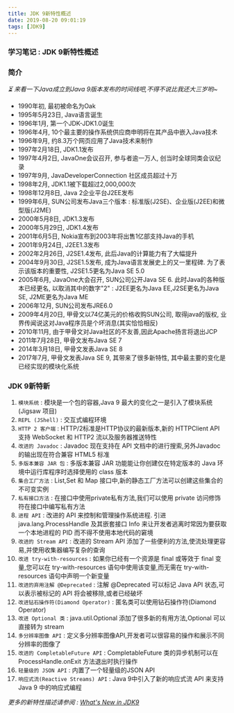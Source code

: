 ```yaml
---
title: JDK 9新特性概述
date: 2019-08-20 09:01:19
tags: [JDK9]
---
```


### 学习笔记 : JDK 9新特性概述

### 简介
*⏳ 来看一下Java成立到Java 9版本发布的时间线吧,不得不说比我还大三岁哟~*

* 1990年初, 最初被命名为Oak
* 1995年5月23日, Java语言诞生
* 1996年1月, 第一个JDK-JDK1.0诞生
* 1996年4月, 10个最主要的操作系统供应商申明将在其产品中嵌入Java技术
* 1996年9月, 约8.3万个网页应用了Java技术来制作
* 1997年2月18日, JDK1.1发布
* 1997年4月2日, JavaOne会议召开, 参与者逾一万人, 创当时全球同类会议纪录
* 1997年9月, JavaDeveloperConnection 社区成员超过十万
* 1998年2月, JDK1.1被下载超过2,000,000次
* 1998年12月8日, Java 2企业平台J2EE发布
* 1999年6月, SUN公司发布Java三个版本 : 标准版(J2SE)、企业版(J2EE)和微型版(J2ME)
* 2000年5月8日, JDK1.3发布
* 2000年5月29日, JDK1.4发布
* 2001年6月5日, Nokia宣布到2003年将出售1亿部支持Java的手机
* 2001年9月24日, J2EE1.3发布
* 2002年2月26日, J2SE1.4发布, 此后Java的计算能力有了大幅提升
* 2004年9月30日, J2SE1.5发布, 成为Java语言发展史上的又一里程碑. 为了表示该版本的重要性, J2SE1.5更名为Java SE 5.0
* 2005年6月, JavaOne大会召开, SUN公司公开Java SE 6. 此时Java的各种版本已经更名, 以取消其中的数字"2" : J2EE更名为Java EE,J2SE更名为Java SE, J2ME更名为Java ME
* 2006年12月, SUN公司发布JRE6.0
* 2009年4月20日, 甲骨文以74亿美元的价格收购SUN公司, 取得java的版权, 业界传闻说这对Java程序员是个坏消息(其实恰恰相反)
* 2010年11月, 由于甲骨文对Java社区的不友善,因此Apache扬言将退出JCP
* 2011年7月28日, 甲骨文发布Java SE 7
* 2014年3月18日, 甲骨文发表Java SE 8
* 2017年7月, 甲骨文发表Java SE 9, 其带来了很多新特性, 其中最主要的变化是已经实现的模块化系统


### JDK 9新特新
1. `模块系统` : 模块是一个包的容器,Java 9 最大的变化之一是引入了模块系统(Jigsaw 项目)
2. `REPL (JShell)` : 交互式编程环境
3. `HTTP 2 客户端` : HTTP/2标准是HTTP协议的最新版本,新的 HTTPClient API 支持 WebSocket 和 HTTP2 流以及服务器推送特性
4. `改进的 Javadoc` : Javadoc 现在支持在 API 文档中的进行搜索,另外Javadoc 的输出现在符合兼容 HTML5 标准
5. `多版本兼容 JAR 包` : 多版本兼容 JAR 功能能让你创建仅在特定版本的 Java 环境中运行库程序时选择使用的 class 版本
6. `集合工厂方法` : List,Set 和 Map 接口中,新的静态工厂方法可以创建这些集合的不可变实例
7. `私有接口方法` : 在接口中使用private私有方法,我们可以使用 private 访问修饰符在接口中编写私有方法
8. `进程 API` : 改进的 API 来控制和管理操作系统进程. 引进 java.lang.ProcessHandle 及其嵌套接口 Info 来让开发者逃离时常因为要获取一个本地进程的 PID 而不得不使用本地代码的窘境
9. `改进的 Stream API` : 改进的 Stream API 添加了一些便利的方法,使流处理更容易,并使用收集器编写复杂的查询
10. `改进 try-with-resources` : 如果你已经有一个资源是 final 或等效于 final 变量,您可以在 try-with-resources 语句中使用该变量,而无需在 try-with-resources 语句中声明一个新变量
11. `改进的弃用注解 @Deprecated` : 注解 @Deprecated 可以标记 Java API 状态,可以表示被标记的 API 将会被移除,或者已经破坏
12. `改进钻石操作符(Diamond Operator)`  : 匿名类可以使用钻石操作符(Diamond Operator)
13. `改进 Optional 类` : java.util.Optional 添加了很多新的有用方法,Optional 可以直接转为 stream
14. `多分辨率图像 API` : 定义多分辨率图像API,开发者可以很容易的操作和展示不同分辨率的图像了
15. `改进的 CompletableFuture API` : CompletableFuture 类的异步机制可以在 ProcessHandle.onExit 方法退出时执行操作
16. `轻量级的 JSON API` : 内置了一个轻量级的JSON API
17. `响应式流(Reactive Streams) API` : Java 9中引入了新的响应式流 API 来支持 Java 9 中的响应式编程



*更多的新特性描述请参阅 : [What's New in JDK9](https://docs.oracle.com/javase/9/whatsnew/toc.htm)*